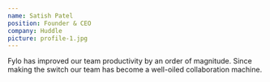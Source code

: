 ```yaml
---
name: Satish Patel
position: Founder & CEO
company: Huddle
picture: profile-1.jpg
---
```


Fylo has improved our team productivity by an order of magnitude.
Since making the switch our team has become a well-oiled collaboration
machine.
